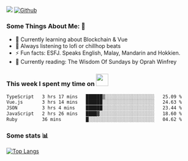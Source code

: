 ![](https://visitor-badge.laobi.icu/badge?page_id=seanho96.seanho96)
[![Github](https://img.shields.io/github/followers/seanho96?label=Follow&style=social)](https://github.com/seanho96)

### Some Things About Me: 👋
- 🌱 Currently learning about Blockchain & Vue
- :musical_note: Always listening to lofi or chillhop beats
- :zap: Fun facts: ESFJ. Speaks English, Malay, Mandarin and Hokkien.
- :book: Currently reading: The Wisdom Of Sundays by Oprah Winfrey

### This week I spent my time on <img src="https://media.giphy.com/media/SvQzkTQb3ZwKcj1QTO/giphy.gif" width="32">

<!--START_SECTION:waka-->

```txt
TypeScript   3 hrs 17 mins   ██████▒░░░░░░░░░░░░░░░░░░   25.09 %
Vue.js       3 hrs 14 mins   ██████░░░░░░░░░░░░░░░░░░░   24.63 %
JSON         3 hrs 4 mins    ██████░░░░░░░░░░░░░░░░░░░   23.44 %
JavaScript   2 hrs 26 mins   ████▓░░░░░░░░░░░░░░░░░░░░   18.60 %
Ruby         36 mins         █░░░░░░░░░░░░░░░░░░░░░░░░   04.62 %
```

<!--END_SECTION:waka-->

### Some stats 📊

[![Top Langs](https://github-readme-stats.vercel.app/api/top-langs/?username=seanho96&layout=compact&theme=graywhite)](https://github.com/anuraghazra/github-readme-stats)
<br/>
<!-- ![GitHub stats](https://github-readme-stats.vercel.app/api?username=seanho96&show_icons=true&theme=graywhite)-->

